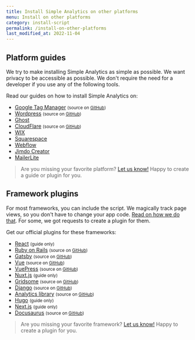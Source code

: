```yaml
---
title: Install Simple Analytics on other platforms
menu: Install on other platforms
category: install-script
permalink: /install-on-other-platforms
last_modified_at: 2022-11-04
---
```


## Platform guides

We try to make installing Simple Analytics as simple as possible. We want privacy to be accessible as possible. We don't require the need for a developer if you use any of the following tools.

Read our guides on how to install Simple Analytics on:

- [Google Tag Manager](/install-simple-analytics-with-google-tag-manager) <small>(source on [GitHub](https://github.com/simpleanalytics/google-tag-manager#readme))</small>
- [Wordpress](/install-simple-analytics-on-wordpress) <small>(source on [GitHub](https://github.com/simpleanalytics/wordpress-plugin#readme))</small>
- [Ghost](/install-simple-analytics-on-ghost)
- [CloudFlare](/install-simple-analytics-on-cloudflare) <small>(source on [GitHub](https://github.com/simpleanalytics/cloudflare-app#readme))</small>
- [WIX](/install-simple-analytics-on-wix)
- [Squarespace](/install-simple-analytics-on-squarespace)
- [Webflow](/install-simple-analytics-on-webflow)
- [Jimdo Creator](/install-simple-analytics-on-jimdo-creator)
- [MailerLite](/install-simple-analytics-on-mailerlite)

> Are you missing your favorite platform? [Let us know!](https://simpleanalytics.com/contact) Happy to create a guide or plugin for you.

## Framework plugins

For most frameworks, you can include the script. We magically track page views, so you don't have to change your app code. [Read on how we do that](/trigger-custom-page-views). For some, we got requests to create a plugin for them.

Get our official plugins for these frameworks:

- [React](/install-simple-analytics-with-react) <small>(guide only)</small>
- [Ruby on Rails](/install-simple-analytics-with-ruby-on-rails) <small>(source on [GitHub](https://github.com/simpleanalytics/rubyonrails-plugin#readme))</small>
- [Gatsby](/install-simple-analytics-with-gatsby) <small>(source on [GitHub](https://github.com/simpleanalytics/gatsby-plugin#readme))</small>
- [Vue](/install-simple-analytics-with-vue) <small>(source on [GitHub](https://github.com/simpleanalytics/vue-plugin#readme))</small>
- [VuePress](/install-simple-analytics-with-vuepress) <small>(source on [GitHub](https://github.com/simpleanalytics/vuepress-plugin#readme))</small>
- [Nuxt.js](/install-simple-analytics-with-nuxt) <small>(guide only)</small>
- [Gridsome](/install-simple-analytics-with-gridsome) <small>(source on [GitHub](https://github.com/simpleanalytics/gridsome-plugin#readme))</small>
- [Django](/install-simple-analytics-with-django) <small>(source on [GitHub](https://github.com/simpleanalytics/django-plugin#readme))</small>
- [Analytics library](/install-simple-analytics-via-analytics-package) <small>(source on [GitHub](https://github.com/DavidWells/analytics/tree/master/packages/analytics-plugin-simple-analytics))</small>
- [Hugo](/install-simple-analytics-with-hugo) <small>(guide only)</small>
- [Next.js](/install-simple-analytics-with-next) <small>(guide only)</small>
- [Docusaurus](/install-simple-analytics-with-docusaurus) <small>(source on [GitHub](https://github.com/simpleanalytics/docusaurus-plugin#readme))</small>

> Are you missing your favorite framework? [Let us know!](https://simpleanalytics.com/contact) Happy to create a plugin for you.
